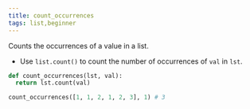 ```yaml
---
title: count_occurrences
tags: list,beginner
---
```


Counts the occurrences of a value in a list.

- Use `list.count()` to count the number of occurrences of `val` in `lst`.

```py
def count_occurrences(lst, val):
  return lst.count(val)
```

```py
count_occurrences([1, 1, 2, 1, 2, 3], 1) # 3
```
